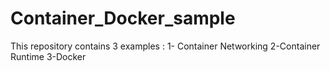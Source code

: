 # Container_Docker_sample
This repository contains 3 examples : 1- Container Networking 2-Container Runtime 3-Docker
